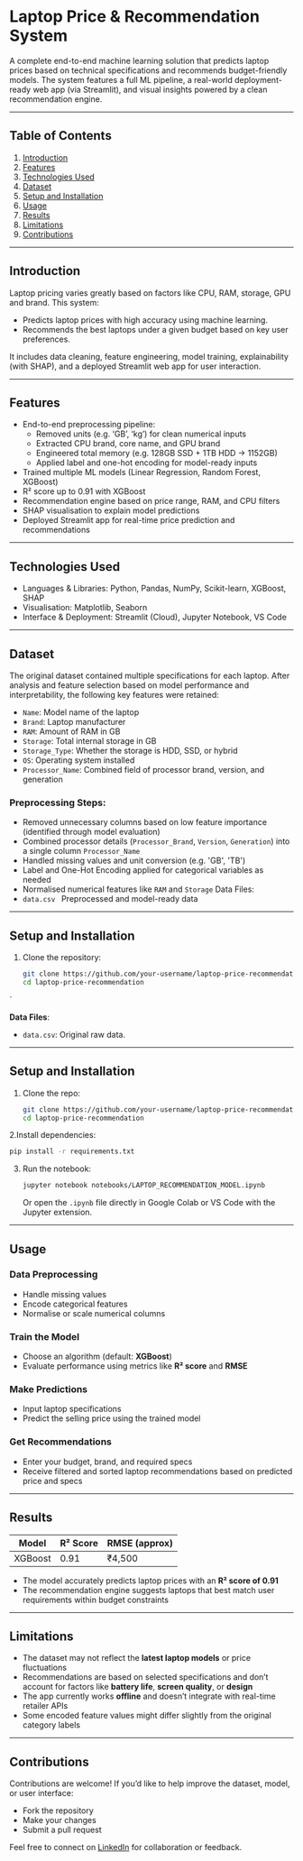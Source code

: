 # Laptop Price & Recommendation System

A complete end-to-end machine learning solution that predicts laptop prices based on technical specifications and recommends budget-friendly models. The system features a full ML pipeline, a real-world deployment-ready web app (via Streamlit), and visual insights powered by a clean recommendation engine.

---

## Table of Contents
1. [Introduction](#introduction)  
2. [Features](#features)  
3. [Technologies Used](#technologies-used)  
4. [Dataset](#dataset)  
5. [Setup and Installation](#setup-and-installation)  
6. [Usage](#usage)  
7. [Results](#results)  
8. [Limitations](#limitations)  
9. [Contributions](#contributions)

---

## Introduction

Laptop pricing varies greatly based on factors like CPU, RAM, storage, GPU and brand. This system:
- Predicts laptop prices with high accuracy using machine learning.
- Recommends the best laptops under a given budget based on key user preferences.

It includes data cleaning, feature engineering, model training, explainability (with SHAP), and a deployed Streamlit web app for user interaction.

---

## Features

- End-to-end preprocessing pipeline:
  - Removed units (e.g. ‘GB’, ‘kg’) for clean numerical inputs  
  - Extracted CPU brand, core name, and GPU brand  
  - Engineered total memory (e.g. 128GB SSD + 1TB HDD → 1152GB)  
  - Applied label and one-hot encoding for model-ready inputs  
- Trained multiple ML models (Linear Regression, Random Forest, XGBoost)  
- R² score up to 0.91 with XGBoost  
- Recommendation engine based on price range, RAM, and CPU filters  
- SHAP visualisation to explain model predictions  
- Deployed Streamlit app for real-time price prediction and recommendations

---

## Technologies Used

- Languages & Libraries: Python, Pandas, NumPy, Scikit-learn, XGBoost, SHAP  
- Visualisation: Matplotlib, Seaborn  
- Interface & Deployment: Streamlit (Cloud), Jupyter Notebook, VS Code

---

## Dataset

The original dataset contained multiple specifications for each laptop. After analysis and feature selection based on model performance and interpretability, the following key features were retained:

- `Name`: Model name of the laptop  
- `Brand`: Laptop manufacturer  
- `RAM`: Amount of RAM in GB  
- `Storage`: Total internal storage in GB  
- `Storage_Type`: Whether the storage is HDD, SSD, or hybrid  
- `OS`: Operating system installed  
- `Processor_Name`: Combined field of processor brand, version, and generation

### Preprocessing Steps:
- Removed unnecessary columns based on low feature importance (identified through model evaluation)
- Combined processor details (`Processor_Brand`, `Version`, `Generation`) into a single column `Processor_Name`
- Handled missing values and unit conversion (e.g. 'GB', 'TB')
- Label and One-Hot Encoding applied for categorical variables as needed
- Normalised numerical features like `RAM` and `Storage`
Data Files:
- `data.csv ` Preprocessed and model-ready data  

---

## Setup and Installation

1. Clone the repository:
   ```bash
   git clone https://github.com/your-username/laptop-price-recommendation.git
   cd laptop-price-recommendation
`

 **Data Files**:
- `data.csv`: Original raw data.


---

##  **Setup and Installation**

1. Clone the repo:
   ```bash
   git clone https://github.com/your-username/laptop-price-recommendation.git
   cd laptop-price-recommendation
   ```

2.Install dependencies:
  ```bash
pip install -r requirements.txt
```
3. Run the notebook:
   ```bash
   jupyter notebook notebooks/LAPTOP_RECOMMENDATION_MODEL.ipynb
   ```
   Or open the `.ipynb` file directly in Google Colab or VS Code with the Jupyter extension.

---

## Usage

### Data Preprocessing
- Handle missing values  
- Encode categorical features  
- Normalise or scale numerical columns  

### Train the Model
- Choose an algorithm (default: **XGBoost**)  
- Evaluate performance using metrics like **R² score** and **RMSE**

### Make Predictions
- Input laptop specifications  
- Predict the selling price using the trained model  

### Get Recommendations
- Enter your budget, brand, and required specs  
- Receive filtered and sorted laptop recommendations based on predicted price and specs  

---

## Results

| Model     | R² Score | RMSE (approx) |
|-----------|----------|---------------|
| XGBoost   | 0.91     | ₹4,500         |

- The model accurately predicts laptop prices with an **R² score of 0.91**
- The recommendation engine suggests laptops that best match user requirements within budget constraints  

---

## Limitations

- The dataset may not reflect the **latest laptop models** or price fluctuations  
- Recommendations are based on selected specifications and don’t account for factors like **battery life**, **screen quality**, or **design**  
- The app currently works **offline** and doesn’t integrate with real-time retailer APIs  
- Some encoded feature values might differ slightly from the original category labels  

---

## Contributions

Contributions are welcome! If you’d like to help improve the dataset, model, or user interface:

- Fork the repository  
- Make your changes  
- Submit a pull request  

Feel free to connect on [LinkedIn](https://www.linkedin.com/in/mathan03/) for collaboration or feedback.
